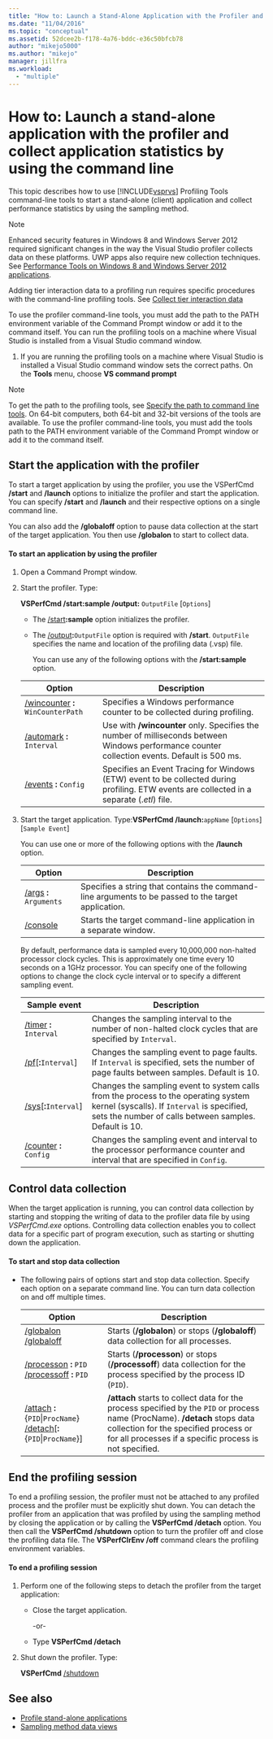 ```yaml
---
title: "How to: Launch a Stand-Alone Application with the Profiler and Collect Application Statistics by Using the Command Line | Microsoft Docs"
ms.date: "11/04/2016"
ms.topic: "conceptual"
ms.assetid: 52dcee2b-f178-4a76-bddc-e36c50bfcb78
author: "mikejo5000"
ms.author: "mikejo"
manager: jillfra
ms.workload:
  - "multiple"
---
```

# How to: Launch a stand-alone application with the profiler and collect application statistics by using the command line
This topic describes how to use [!INCLUDE[vsprvs](../code-quality/includes/vsprvs_md.md)] Profiling Tools command-line tools to start a stand-alone (client) application and collect performance statistics by using the sampling method.

> [!NOTE]
>  Enhanced security features in Windows 8 and Windows Server 2012 required significant changes in the way the Visual Studio profiler collects data on these platforms. UWP apps also require new collection techniques. See [Performance Tools on Windows 8 and Windows Server 2012 applications](../profiling/performance-tools-on-windows-8-and-windows-server-2012-applications.md).
>
>  Adding tier interaction data to a profiling run requires specific procedures with the command-line profiling tools. See [Collect tier interaction data](../profiling/adding-tier-interaction-data-from-the-command-line.md)

 To use the profiler command-line tools, you must add the path to the PATH environment variable of the Command Prompt window or add it to the command itself. You can run the profiling tools on a machine where Visual Studio is installed from a Visual Studio command window.

1. If you are running the profiling tools on a machine where Visual Studio is installed a Visual Studio command window sets the correct paths. On the **Tools** menu, choose **VS command prompt**

> [!NOTE]
>  To get the path to the profiling tools, see [Specify the path to command line tools](../profiling/specifying-the-path-to-profiling-tools-command-line-tools.md). On 64-bit computers, both 64-bit and 32-bit versions of the tools are available. To use the profiler command-line tools, you must add the tools path to the PATH environment variable of the Command Prompt window or add it to the command itself.

## Start the application with the profiler
 To start a target application by using the profiler, you use the VSPerfCmd **/start** and **/launch** options to initialize the profiler and start the application. You can specify **/start** and **/launch** and their respective options on a single command line.

 You can also add the **/globaloff** option to pause data collection at the start of the target application. You then use **/globalon** to start to collect data.

#### To start an application by using the profiler

1. Open a Command Prompt window.

2. Start the profiler. Type:

    **VSPerfCmd /start:sample /output:** `OutputFile` [`Options`]

   - The [/start](../profiling/start.md)**:sample** option initializes the profiler.

   - The [/output](../profiling/output.md)**:**`OutputFile` option is required with **/start**. `OutputFile` specifies the name and location of the profiling data (.vsp) file.

     You can use any of the following options with the **/start:sample** option.

   | Option | Description |
   | - | - |
   | [/wincounter](../profiling/wincounter.md) **:** `WinCounterPath` | Specifies a Windows performance counter to be collected during profiling. |
   | [/automark](../profiling/automark.md) **:** `Interval` | Use with **/wincounter** only. Specifies the number of milliseconds between Windows performance counter collection events. Default is 500 ms. |
   | [/events](../profiling/events-vsperfcmd.md) **:** `Config` | Specifies an Event Tracing for Windows (ETW) event to be collected during profiling. ETW events are collected in a separate (.*etl*) file. |

3. Start the target application. Type:**VSPerfCmd /launch:**`appName` [`Options`] [`Sample Event`]

    You can use one or more of the following options with the **/launch** option.

   |Option|Description|
   |------------|-----------------|
   |[/args](../profiling/args.md) **:** `Arguments`|Specifies a string that contains the command-line arguments to be passed to the target application.|
   |[/console](../profiling/console.md)|Starts the target command-line application in a separate window.|

    By default, performance data is sampled every 10,000,000 non-halted processor clock cycles. This is approximately one time every 10 seconds on a 1GHz processor. You can specify one of the following options to change the clock cycle interval or to specify a different sampling event.

   |Sample event|Description|
   |------------------|-----------------|
   |[/timer](../profiling/timer.md) **:** `Interval`|Changes the sampling interval to the number of non-halted clock cycles that are specified by `Interval`.|
   |[/pf](../profiling/pf.md)[**:**`Interval`]|Changes the sampling event to page faults. If `Interval` is specified, sets the number of page faults between samples. Default is 10.|
   |[/sys](../profiling/sys-vsperfcmd.md)[**:**`Interval`]|Changes the sampling event to system calls from the process to the operating system kernel (syscalls). If `Interval` is specified, sets the number of calls between samples. Default is 10.|
   |[/counter](../profiling/counter.md) **:** `Config`|Changes the sampling event and interval to the processor performance counter and interval that are specified in `Config`.|

## Control data collection
 When the target application is running, you can control data collection by starting and stopping the writing of data to the profiler data file by using *VSPerfCmd.exe* options. Controlling data collection enables you to collect data for a specific part of program execution, such as starting or shutting down the application.

#### To start and stop data collection

-   The following pairs of options start and stop data collection. Specify each option on a separate command line. You can turn data collection on and off multiple times.

    |Option|Description|
    |------------|-----------------|
    |[/globalon /globaloff](../profiling/globalon-and-globaloff.md)|Starts (**/globalon**) or stops (**/globaloff**) data collection for all processes.|
    |[/processon](../profiling/processon-and-processoff.md) **:** `PID`  [/processoff](../profiling/processon-and-processoff.md) **:** `PID`|Starts (**/processon**) or stops (**/processoff**) data collection for the process specified by the process ID (`PID`).|
    |[/attach](../profiling/attach.md) **:**{`PID`&#124;`ProcName`} [/detach](../profiling/detach.md)[**:**{`PID`&#124;`ProcName`}]|**/attach** starts to collect data for the process specified by the `PID` or process name (ProcName). **/detach** stops data collection for the specified process or for all processes if a specific process is not specified.|

## End the profiling session
 To end a profiling session, the profiler must not be attached to any profiled process and the profiler must be explicitly shut down. You can detach the profiler from an application that was profiled by using the sampling method by closing the application or by calling the **VSPerfCmd /detach** option. You then call the **VSPerfCmd /shutdown** option to turn the profiler off and close the profiling data file. The **VSPerfClrEnv /off** command clears the profiling environment variables.

#### To end a profiling session

1. Perform one of the following steps to detach the profiler from the target application:

    -   Close the target application.

         -or-

    -   Type **VSPerfCmd /detach**

2. Shut down the profiler. Type:

     **VSPerfCmd**  [/shutdown](../profiling/shutdown.md)

## See also
- [Profile stand-alone applications](../profiling/command-line-profiling-of-stand-alone-applications.md)
- [Sampling method data views](../profiling/profiler-sampling-method-data-views.md)